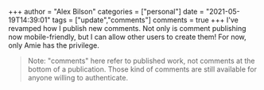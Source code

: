 +++
author = "Alex Bilson"
categories = ["personal"]
date = "2021-05-19T14:39:01"
tags = ["update","comments"]
comments = true
+++
I've revamped how I publish new comments. Not only is comment publishing now mobile-friendly, but I can allow other users to create them! For now, only Amie has the privilege.

> Note: "comments" here refer to published work, not comments at the bottom of a publication. Those kind of comments are still available for anyone willing to authenticate.

